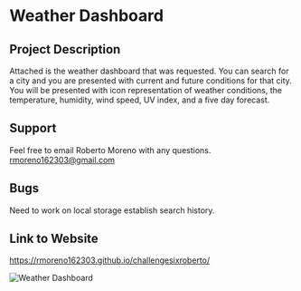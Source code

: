 # Weather Dashboard

## Project Description
Attached is the weather dashboard that was requested. You can search for a city and you are presented with current and future conditions for that city. You will be presented with icon representation of weather conditions, the temperature, humidity, wind speed, UV index, and a five day forecast. 

## Support
Feel free to email Roberto Moreno with any questions.
rmoreno162303@gmail.com

## Bugs 
Need to work on local storage establish search history. 


## Link to Website
https://rmoreno162303.github.io/challengesixroberto/



![Weather Dashboard](https://user-images.githubusercontent.com/105377377/182320341-8167c375-3cc9-4834-9151-942da8b249a4.png)
